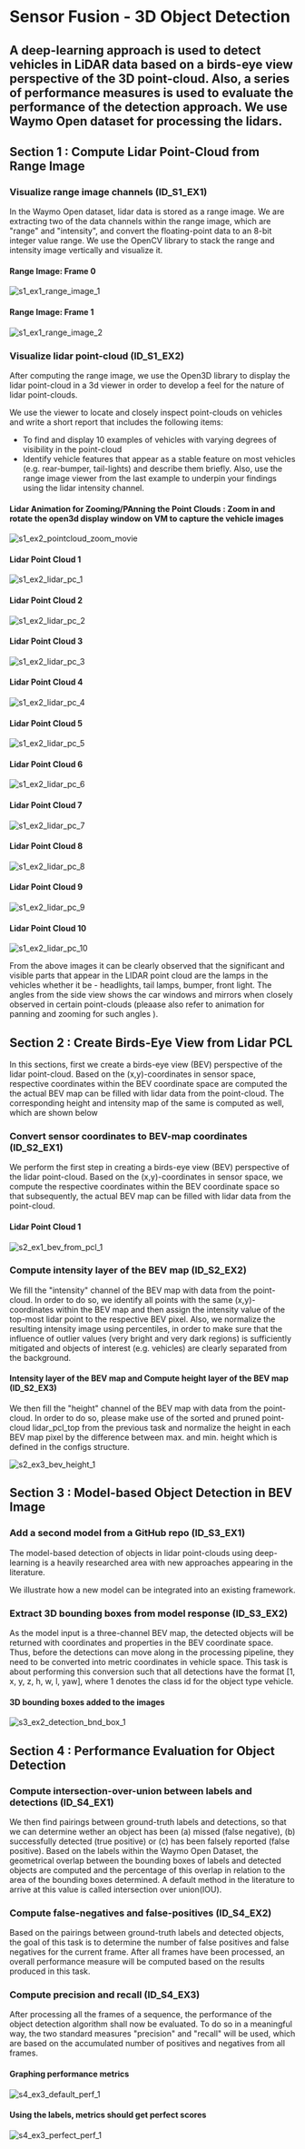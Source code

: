 
# Sensor Fusion - 3D Object Detection

## A deep-learning approach is used to detect vehicles in LiDAR data based on a birds-eye view perspective of the 3D point-cloud. Also, a series of performance measures is used to evaluate the performance of the detection approach. We use Waymo Open dataset for processing the lidars.


## Section 1 : Compute Lidar Point-Cloud from Range Image


### Visualize range image channels (ID_S1_EX1)

In the Waymo Open dataset, lidar data is stored as a range image. We are extracting two of the data channels within the range image, which are "range" and "intensity", and convert the floating-point data to an 8-bit integer value range. We use the OpenCV library to stack the range and intensity image vertically and visualize it.

#### Range Image: Frame 0 
![s1_ex1_range_image_1](./media/S1/s1_ex1_range_image_1.png)


#### Range Image: Frame 1 
![s1_ex1_range_image_2](./media/S1/s1_ex1_range_image_2.png)




### Visualize lidar point-cloud (ID_S1_EX2)

After computing the range image, we use the Open3D library to display the lidar point-cloud in a 3d viewer in order to develop a feel for the nature of lidar point-clouds. 


We use the viewer to locate and closely inspect point-clouds on vehicles and write a short report that includes the following items:


- To find and display 10 examples of vehicles with varying degrees of visibility in the point-cloud
- Identify vehicle features that appear as a stable feature on most vehicles (e.g. rear-bumper, tail-lights) and describe them briefly. Also, use the range image viewer from the last example to underpin your findings using the lidar intensity channel.


#### Lidar Animation for Zooming/PAnning the Point Clouds : Zoom in and rotate the open3d display window on VM to capture the vehicle images
![s1_ex2_pointcloud_zoom_movie](./media/S1/s1_ex2_pointcloud_zoom_movie_sample.gif)



#### Lidar Point Cloud 1
![s1_ex2_lidar_pc_1](./media/S1/s1_ex2_lidar_pc_1.png)

#### Lidar Point Cloud 2
![s1_ex2_lidar_pc_2](./media/S1/s1_ex2_lidar_pc_2.png)

#### Lidar Point Cloud 3
![s1_ex2_lidar_pc_3](./media/S1/s1_ex2_lidar_pc_3.png)

#### Lidar Point Cloud 4
![s1_ex2_lidar_pc_4](./media/S1/s1_ex2_lidar_pc_4.png)

#### Lidar Point Cloud 5
![s1_ex2_lidar_pc_5](./media/S1/s1_ex2_lidar_pc_5.png)

#### Lidar Point Cloud 6
![s1_ex2_lidar_pc_6](./media/S1/s1_ex2_lidar_pc_6.png)

#### Lidar Point Cloud 7
![s1_ex2_lidar_pc_7](./media/S1/s1_ex2_lidar_pc_7.png)

#### Lidar Point Cloud 8
![s1_ex2_lidar_pc_8](./media/S1/s1_ex2_lidar_pc_8.png)

#### Lidar Point Cloud 9
![s1_ex2_lidar_pc_9](./media/S1/s1_ex2_lidar_pc_9.png)

#### Lidar Point Cloud 10
![s1_ex2_lidar_pc_10](./media/S1/s1_ex2_lidar_pc_10.png)


From the above images it can be clearly observed that the significant and visible parts that appear in the LIDAR point cloud are the lamps in the vehicles whether it be - headlights, tail lamps, bumper, front light. The angles from the side view shows the car windows and mirrors when closely observed in certain point-clouds (pleaase also refer to animation for panning and zooming for such angles ).




## Section 2 : Create Birds-Eye View from Lidar PCL


In this sections, first we create a birds-eye view (BEV) perspective of the lidar point-cloud. Based on the (x,y)-coordinates in sensor space, respective coordinates within the BEV coordinate space are computed the the actual BEV map can be filled with lidar data from the point-cloud. The corresponding height and intensity map of the same is computed as well, which are shown below

### Convert sensor coordinates to BEV-map coordinates (ID_S2_EX1)
We perform the first step in creating a birds-eye view (BEV) perspective of the lidar point-cloud. Based on the (x,y)-coordinates in sensor space, we compute the respective coordinates within the BEV coordinate space so that  subsequently, the actual BEV map can be filled with lidar data from the point-cloud.

#### Lidar Point Cloud 1
![s2_ex1_bev_from_pcl_1](./media/S2/s2_ex1_bev_from_pcl_1.png)


### Compute intensity layer of the BEV map (ID_S2_EX2)

We fill the "intensity" channel of the BEV map with data from the point-cloud. In order to do so, we identify all points with the same (x,y)-coordinates within the BEV map and then assign the intensity value of the top-most lidar point to the respective BEV pixel. Also, we normalize the resulting intensity image using percentiles, in order to make sure that the influence of outlier values (very bright and very dark regions) is sufficiently mitigated and objects of interest (e.g. vehicles) are clearly separated from the background.

####  Intensity layer of the BEV map and Compute height layer of the BEV map (ID_S2_EX3)
We then fill the "height" channel of the BEV map with data from the point-cloud. In order to do so, please make use of the sorted and pruned point-cloud lidar_pcl_top from the previous task and normalize the height in each BEV map pixel by the difference between max. and min. height which is defined in the configs structure.

![s2_ex3_bev_height_1](./media/S2/s2_ex2_bev_intensity_height_1.png)






## Section 3 : Model-based Object Detection in BEV Image

### Add a second model from a GitHub repo (ID_S3_EX1)
The model-based detection of objects in lidar point-clouds using deep-learning is a heavily researched area with new approaches appearing in the literature. 

We illustrate how a new model can be integrated into an existing framework. 


### Extract 3D bounding boxes from model response (ID_S3_EX2)
As the model input is a three-channel BEV map, the detected objects will be returned with coordinates and properties in the BEV coordinate space. Thus, before the detections can move along in the processing pipeline, they need to be converted into metric coordinates in vehicle space. This task is about performing this conversion such that all detections have the format [1, x, y, z, h, w, l, yaw], where 1 denotes the class id for the object type vehicle.

#### 3D bounding boxes added to the images
![s3_ex2_detection_bnd_box_1](./media/S3/s3_ex2_detection_bnd_box_1.png)





## Section 4 : Performance Evaluation for Object Detection


### Compute intersection-over-union between labels and detections (ID_S4_EX1)
We then find pairings between ground-truth labels and detections, so that we can determine wether an object has been (a) missed (false negative), (b) successfully detected (true positive) or (c) has been falsely reported (false positive). Based on the labels within the Waymo Open Dataset, the geometrical overlap between the bounding boxes of labels and detected objects are computed and the percentage of this overlap in relation to the area of the bounding boxes determined. A default method in the literature to arrive at this value is called intersection over union(IOU).


### Compute false-negatives and false-positives (ID_S4_EX2)
Based on the pairings between ground-truth labels and detected objects, the goal of this task is to determine the number of false positives and false negatives for the current frame. After all frames have been processed, an overall performance measure will be computed based on the results produced in this task.

### Compute precision and recall (ID_S4_EX3)
After processing all the frames of a sequence, the performance of the object detection algorithm shall now be evaluated. To do so in a meaningful way, the two standard measures "precision" and "recall" will be used, which are based on the accumulated number of positives and negatives from all frames.


#### Graphing performance metrics
![s4_ex3_default_perf_1](./media/S4/s4_ex3_default_perf_1.png)


#### Using the labels, metrics should get perfect scores
![s4_ex3_perfect_perf_1](./media/S4/s4_ex3_perfect_perf_1.png)


